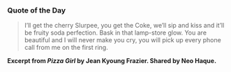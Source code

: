 ### Quote of the Day

> I’ll get the cherry Slurpee, you get the Coke, we’ll sip and kiss and it’ll be fruity soda perfection. Bask in that lamp-store glow. You are beautiful and I will never make you cry, you will pick up every phone call from me on the first ring.

**Excerpt from *Pizza Girl* by Jean Kyoung Frazier. Shared by Neo Haque.**
